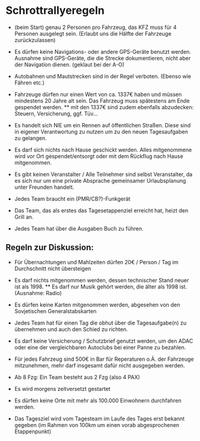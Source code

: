 # Schrottrallyeregeln

* (beim Start) genau 2 Personen pro Fahrzeug, das KFZ muss für 4 Personen ausgelegt sein. (Erlaubt uns die Hälfte der Fahrzeuge zurückzulassen)
* Es dürfen keine Navigations- oder andere GPS-Geräte benutzt werden. Ausnahme sind GPS-Geräte, die die Strecke dokumentieren, nicht aber der Navigation dienen. (geklaut bei der A-O)
* Autobahnen und Mautstrecken sind in der Regel verboten. (Ebenso wie Fähren etc.)
* Fahrzeuge dürfen nur einen Wert von ca. 1337€ haben und müssen mindestens 20 Jahre alt sein. Das Fahrzeug muss spätestens am Ende gespendet werden.
** mit den 1337€ sind zudem ebenfalls abzudecken: Steuern, Versicherung, ggf. Tüv...
* Es handelt sich NIE um ein Rennen auf öffentlichen Straßen. Diese sind in eigener Verantwortung zu nutzen um zu den neuen Tagesaufgaben zu gelangen.
* Es darf sich nichts nach Hause geschickt werden. Alles mitgenommene wird vor Ort gespendet/entsorgt oder mit dem Rückflug nach Hause mitgenommen.
* Es gibt keinen Veranstalter / Alle Teilnehmer sind selbst Veranstalter, da es sich nur um eine private Absprache gemeinsamer Urlaubsplanung unter Freunden handelt.
* Jedes Team braucht ein (PMR/CB?)-Funkgerät
* Das Team, das als erstes das Tagesetappenziel erreicht hat, heizt den Grill an.

* Jedes Team hat über die Ausgaben Buch zu führen.

## Regeln zur Diskussion:
* Für Übernachtungen und Mahlzeiten dürfen 20€ / Person / Tag im Durchschnitt nicht übersteigen
* Es darf nichts mitgenommen werden, dessen technischer Stand neuer ist als 1998.
** Es darf nur Musik gehört werden, die älter als 1998 ist. (Ausnahme: Radio)
* Es dürfen keine Karten mitgenommen werden, abgesehen von den Sovjetischen Generalstabskarten
* Jedes Team hat für einen Tag die obhut über die Tagesaufgabe(n) zu übernehmen und auch den Schied zu richten.

* Es darf keine Versicherung / Schutzbrief genutzt werden, um den ADAC oder eine der vergleichbaren Autoclubs bei einer Panne zu bezahlen.
* Für jedes Fahrzeug sind 500€ in Bar für Reperaturen o.Ä. der Fahrzeuge mitzunehmen, mehr darf insgesamt dafür nicht ausgegeben werden.

* Ab 8 Fzg: Ein Team besteht aus 2 Fzg (also 4 PAX)
* Es wird morgens zeitversetzt gestartet
* Es dürfen keine Orte mit mehr als 100.000 Einwohnern durchfahren werden.
* Das Tagesziel wird vom Tagesteam im Laufe des Tages erst bekannt gegeben (im Rahmen von 100km um einen vorab abgesprochenen Etappenpunkt)


